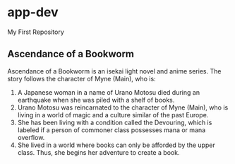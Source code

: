 # app-dev
My First Repository

## Ascendance of a Bookworm
Ascendance of a Bookworm is an isekai light novel and anime series. The story follows the character of Myne (Main), who is:
1. A Japanese woman in a name of Urano Motosu died during an earthquake when she was piled with a shelf of books.
2. Urano Motosu was reincarnated to the character of Myne (Main), who is living in a world of magic and a culture similar of the past Europe.
3. She has been living with a condition called the Devouring, which is labeled if a person of commoner class possesses mana or mana overflow.
4. She lived in a world where books can only be afforded by the upper class. Thus, she begins her adventure to create a book.
